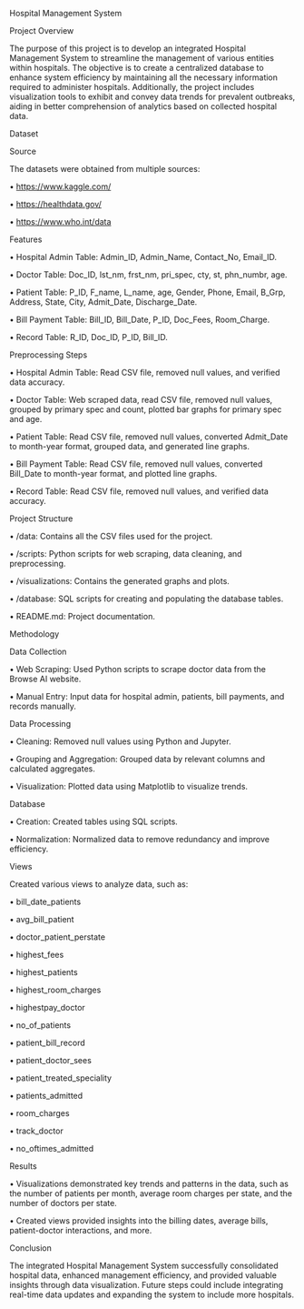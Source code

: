 Hospital Management System


Project Overview

The purpose of this project is to develop an integrated Hospital Management System to streamline the management of various entities within hospitals. The objective is to create a centralized database to enhance system efficiency by maintaining all the necessary information required to administer hospitals. Additionally, the project includes visualization tools to exhibit and convey data trends for prevalent outbreaks, aiding in better comprehension of analytics based on collected hospital data.

Dataset

Source

The datasets were obtained from multiple sources:

•	https://www.kaggle.com/

•	https://healthdata.gov/

•	https://www.who.int/data


Features

•	Hospital Admin Table: Admin_ID, Admin_Name, Contact_No, Email_ID.

•	Doctor Table: Doc_ID, lst_nm, frst_nm, pri_spec, cty, st, phn_numbr, age.

•	Patient Table: P_ID, F_name, L_name, age, Gender, Phone, Email, B_Grp, Address, State, City, Admit_Date, Discharge_Date.

•	Bill Payment Table: Bill_ID, Bill_Date, P_ID, Doc_Fees, Room_Charge.

•	Record Table: R_ID, Doc_ID, P_ID, Bill_ID.


Preprocessing Steps

•	Hospital Admin Table: Read CSV file, removed null values, and verified data accuracy.

•	Doctor Table: Web scraped data, read CSV file, removed null values, grouped by primary spec and count, plotted bar graphs for primary spec and age.

•	Patient Table: Read CSV file, removed null values, converted Admit_Date to month-year format, grouped data, and generated line graphs.

•	Bill Payment Table: Read CSV file, removed null values, converted Bill_Date to month-year format, and plotted line graphs.

•	Record Table: Read CSV file, removed null values, and verified data accuracy.


Project Structure

•	/data: Contains all the CSV files used for the project.

•	/scripts: Python scripts for web scraping, data cleaning, and preprocessing.

•	/visualizations: Contains the generated graphs and plots.

•	/database: SQL scripts for creating and populating the database tables.

•	README.md: Project documentation.



Methodology

Data Collection

•	Web Scraping: Used Python scripts to scrape doctor data from the Browse AI website.

•	Manual Entry: Input data for hospital admin, patients, bill payments, and records manually.

Data Processing

•	Cleaning: Removed null values using Python and Jupyter.

•	Grouping and Aggregation: Grouped data by relevant columns and calculated aggregates.

•	Visualization: Plotted data using Matplotlib to visualize trends.

Database

•	Creation: Created tables using SQL scripts.

•	Normalization: Normalized data to remove redundancy and improve efficiency.


Views

Created various views to analyze data, such as:

•	bill_date_patients

•	avg_bill_patient

•	doctor_patient_perstate

•	highest_fees

•	highest_patients

•	highest_room_charges

•	highestpay_doctor

•	no_of_patients

•	patient_bill_record

•	patient_doctor_sees

•	patient_treated_speciality

•	patients_admitted

•	room_charges

•	track_doctor

•	no_oftimes_admitted


Results

•	Visualizations demonstrated key trends and patterns in the data, such as the number of patients per month, average room charges per state, and the number of doctors per state.

•	Created views provided insights into the billing dates, average bills, patient-doctor interactions, and more.


Conclusion

The integrated Hospital Management System successfully consolidated hospital data, enhanced management efficiency, and provided valuable insights through data visualization. Future steps could include integrating real-time data updates and expanding the system to include more hospitals.


